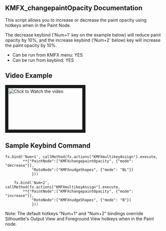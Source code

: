 ## KMFX_changepaintOpacity Documentation

This script allows you to increase or decrease the paint opacity using hotkeys when in the Paint Node.

The decrease keybind ('Num+1' key on the example below) will reduce paint opacity by 10%, and the increase keybind ('Num+2' below) key will increase the paint opacity
by 10%.

- Can be run from KMFX menu: YES
- Can be run from keybind: YES


## Video Example

<a href="http://www.youtube.com/watch?feature=player_embedded&v=-zJ9LGz4HjQ" target="_blank"><img src="http://img.youtube.com/vi/-zJ9LGz4HjQ/mqdefault.jpg"
alt="Click to Watch the video" width="240" height="135" border="10" /></a>


## Sample Keybind Command
```
fx.bind('Num+1', callMethod(fx.actions["KMFXmultikeyAssign"].execute,
        **{"PaintNode":["KMFXchangepaintOpacity", {"mode": "decrease"}],
            "RotoNode":["KMFXnudgeShapes", {"mode": "BL"}] 
            }))

    fx.bind('Num+2', callMethod(fx.actions["KMFXmultikeyAssign"].execute,
        **{"PaintNode":["KMFXchangepaintOpacity", {"mode": "increase"}],
            "RotoNode":["KMFXnudgeShapes", {"mode": "B"}] 
            }))
```

Note: The default hotkeys "Num+1" and "Num+2" bindings override Silhouette's Output View and Foreground View hotkeys 
when in the Paint node.  
